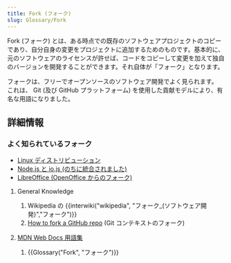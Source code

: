 ```yaml
---
title: Fork (フォーク)
slug: Glossary/Fork
---
```


Fork (フォーク) とは、ある時点での既存のソフトウェアプロジェクトのコピーであり、自分自身の変更をプロジェクトに追加するためのものです。基本的に、元のソフトウェアのライセンスが許せば、コードをコピーして変更を加えて独自のバージョンを開発することができます。それ自体が「フォーク」となります。

フォークは、フリーでオープンソースのソフトウェア開発でよく見られます。 これは、 Git (及び GitHub プラットフォーム) を使用した貢献モデルにより、有名な用語になりました。

## 詳細情報

### よく知られているフォーク

- [Linux ディストリビューション](https://upload.wikimedia.org/wikipedia/commons/1/1b/Linux_Distribution_Timeline.svg)
- [Node.js と io.js (のちに統合されました)](https://nodejs.org/en/blog/announcements/foundation-v4-announce/)
- [LibreOffice (OpenOffice からのフォーク)](https://www.libreoffice.org/about-us/who-are-we/)

1. General Knowledge

    1. Wikipedia の {{interwiki("wikipedia", "フォーク_(ソフトウェア開発)","フォーク")}}
    2. [How to fork a GitHub repo](https://help.github.com/articles/fork-a-repo/) (Git コンテキストのフォーク)

2. [MDN Web Docs 用語集](/ja/docs/Glossary)

    1. {{Glossary("Fork", "フォーク")}}
